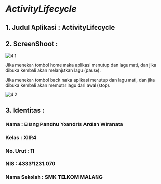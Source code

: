 <h1><i><b>ActivityLifecycle</b></i></h1>

<h2><b>1. Judul Aplikasi : ActivityLifecycle</b></h2>

<h2><b>2. ScreenShoot : </b></h2>

![4 1](https://cloud.githubusercontent.com/assets/22229927/19231666/7c1afa24-8f05-11e6-8efc-8af678b5785b.png)

Jika menekan tombol home maka aplikasi menutup dan lagu mati, dan jika dibuka kembali akan melanjutkan lagu (pause).

Jika menekan tombol back maka aplikasi menutup dan lagu mati, dan jika dibuka kembali akan memutar lagu dari awal (stop).

![4 2](https://cloud.githubusercontent.com/assets/22229927/19231664/7c0c9e52-8f05-11e6-8bb7-ba08a133d86c.png)

<h2><b>3. Identitas : </b></h2>

<h3><b>Nama : Ellang Pandhu Yoandris Ardian Wiranata</b></h3>

<h3><b>Kelas : XIIR4<b></h3>

<h3><b>No. Urut : 11<b></h3>

<h3><b>NIS : 4333/1231.070</b></h3>

<h3><b>Nama Sekolah : SMK TELKOM MALANG</b></h3>
